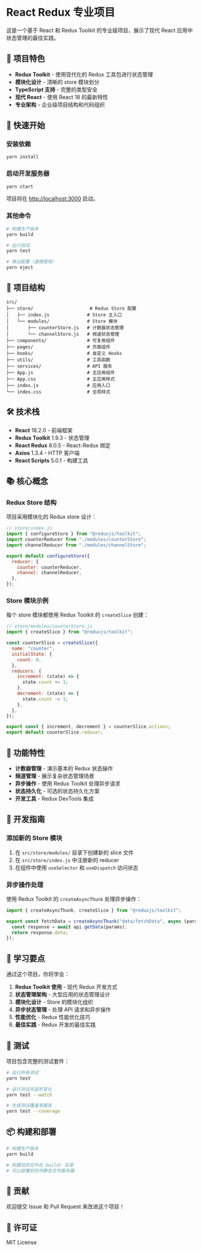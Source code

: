 # React Redux 专业项目

这是一个基于 React 和 Redux Toolkit 的专业级项目，展示了现代 React 应用中状态管理的最佳实践。

## 🎯 项目特色

- **Redux Toolkit** - 使用现代化的 Redux 工具包进行状态管理
- **模块化设计** - 清晰的 store 模块划分
- **TypeScript 支持** - 完整的类型安全
- **现代 React** - 使用 React 18 的最新特性
- **专业架构** - 企业级项目结构和代码组织

## 🚀 快速开始

### 安装依赖

```bash
yarn install
```

### 启动开发服务器

```bash
yarn start
```

项目将在 [http://localhost:3000](http://localhost:3000) 启动。

### 其他命令

```bash
# 构建生产版本
yarn build

# 运行测试
yarn test

# 弹出配置（谨慎使用）
yarn eject
```

## 📁 项目结构

```
src/
├── store/                     # Redux Store 配置
│   ├── index.js              # Store 主入口
│   └── modules/              # Store 模块
│       ├── counterStore.js   # 计数器状态管理
│       └── channelStore.js   # 频道状态管理
├── components/               # 可复用组件
├── pages/                    # 页面组件
├── hooks/                    # 自定义 Hooks
├── utils/                    # 工具函数
├── services/                 # API 服务
├── App.js                    # 主应用组件
├── App.css                   # 主应用样式
├── index.js                  # 应用入口
└── index.css                 # 全局样式
```

## 🛠️ 技术栈

- **React** 18.2.0 - 前端框架
- **Redux Toolkit** 1.9.3 - 状态管理
- **React Redux** 8.0.5 - React-Redux 绑定
- **Axios** 1.3.4 - HTTP 客户端
- **React Scripts** 5.0.1 - 构建工具

## 📚 核心概念

### Redux Store 结构

项目采用模块化的 Redux store 设计：

```javascript
// store/index.js
import { configureStore } from "@reduxjs/toolkit";
import counterReducer from "./modules/counterStore";
import channelReducer from "./modules/channelStore";

export default configureStore({
  reducer: {
    counter: counterReducer,
    channel: channelReducer,
  },
});
```

### Store 模块示例

每个 store 模块都使用 Redux Toolkit 的 `createSlice` 创建：

```javascript
// store/modules/counterStore.js
import { createSlice } from "@reduxjs/toolkit";

const counterSlice = createSlice({
  name: "counter",
  initialState: {
    count: 0,
  },
  reducers: {
    increment: (state) => {
      state.count += 1;
    },
    decrement: (state) => {
      state.count -= 1;
    },
  },
});

export const { increment, decrement } = counterSlice.actions;
export default counterSlice.reducer;
```

## 🎨 功能特性

- **计数器管理** - 演示基本的 Redux 状态操作
- **频道管理** - 展示复杂状态管理场景
- **异步操作** - 使用 Redux Toolkit 处理异步请求
- **状态持久化** - 可选的状态持久化方案
- **开发工具** - Redux DevTools 集成

## 🔧 开发指南

### 添加新的 Store 模块

1. 在 `src/store/modules/` 目录下创建新的 slice 文件
2. 在 `src/store/index.js` 中注册新的 reducer
3. 在组件中使用 `useSelector` 和 `useDispatch` 访问状态

### 异步操作处理

使用 Redux Toolkit 的 `createAsyncThunk` 处理异步操作：

```javascript
import { createAsyncThunk, createSlice } from "@reduxjs/toolkit";

export const fetchData = createAsyncThunk("data/fetchData", async (params) => {
  const response = await api.getData(params);
  return response.data;
});
```

## 📖 学习要点

通过这个项目，你将学会：

1. **Redux Toolkit 使用** - 现代 Redux 开发方式
2. **状态管理架构** - 大型应用的状态管理设计
3. **模块化设计** - Store 的模块化组织
4. **异步状态管理** - 处理 API 请求和异步操作
5. **性能优化** - Redux 性能优化技巧
6. **最佳实践** - Redux 开发的最佳实践

## 🧪 测试

项目包含完整的测试套件：

```bash
# 运行所有测试
yarn test

# 运行测试并监听变化
yarn test --watch

# 生成测试覆盖率报告
yarn test --coverage
```

## 📦 构建和部署

```bash
# 构建生产版本
yarn build

# 构建后的文件在 build/ 目录
# 可以部署到任何静态文件服务器
```

## 🤝 贡献

欢迎提交 Issue 和 Pull Request 来改进这个项目！

## 📄 许可证

MIT License
